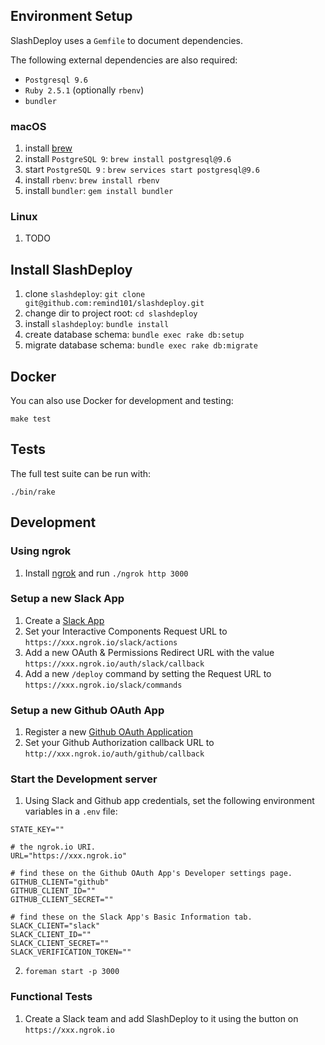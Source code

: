 ## Environment Setup

SlashDeploy uses a `Gemfile` to document dependencies.

The following external dependencies are also required:

 * `Postgresql 9.6`
 * `Ruby 2.5.1` (optionally `rbenv`)
 * `bundler`

### macOS

1. install [brew](https://brew.sh/)
1. install `PostgreSQL 9`: `brew install postgresql@9.6`
1. start `PostgreSQL 9` : `brew services start postgresql@9.6`
1. install `rbenv`: `brew install rbenv`
1. install `bundler`: `gem install bundler`

### Linux

1. TODO

## Install SlashDeploy

1. clone `slashdeploy`: `git clone git@github.com:remind101/slashdeploy.git`
1. change dir to project root: `cd slashdeploy`
1. install `slashdeploy`: `bundle install`
1. create database schema: `bundle exec rake db:setup`
1. migrate database schema: `bundle exec rake db:migrate`

## Docker

You can also use Docker for development and testing:

```
make test
```

## Tests

The full test suite can be run with:

```
./bin/rake
```

## Development

### Using ngrok

1. Install [ngrok](https://ngrok.com/) and run `./ngrok http 3000`

### Setup a new Slack App

1. Create a [Slack App](https://api.slack.com/apps/new)
1. Set your Interactive Components Request URL to
   `https://xxx.ngrok.io/slack/actions`
1. Add a new OAuth & Permissions Redirect URL with the value
   `https://xxx.ngrok.io/auth/slack/callback`
1. Add a new `/deploy` command by setting the Request URL to
   `https://xxx.ngrok.io/slack/commands`

### Setup a new Github OAuth App

1. Register a new [Github OAuth
   Application](https://github.com/settings/applications/new)
1. Set your Github Authorization callback URL to
   `http://xxx.ngrok.io/auth/github/callback`

### Start the Development server

1. Using Slack and Github app credentials, set the following environment
   variables in a `.env` file:

```
STATE_KEY=""

# the ngrok.io URI.
URL="https://xxx.ngrok.io"

# find these on the Github OAuth App's Developer settings page.
GITHUB_CLIENT="github"
GITHUB_CLIENT_ID=""
GITHUB_CLIENT_SECRET=""

# find these on the Slack App's Basic Information tab.
SLACK_CLIENT="slack"
SLACK_CLIENT_ID=""
SLACK_CLIENT_SECRET=""
SLACK_VERIFICATION_TOKEN=""
```

2. `foreman start -p 3000`

### Functional Tests

1. Create a Slack team and add SlashDeploy to it using the button on
   `https://xxx.ngrok.io`
